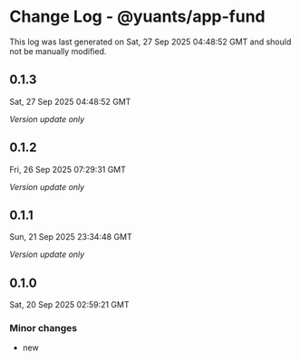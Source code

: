 # Change Log - @yuants/app-fund

This log was last generated on Sat, 27 Sep 2025 04:48:52 GMT and should not be manually modified.

## 0.1.3
Sat, 27 Sep 2025 04:48:52 GMT

_Version update only_

## 0.1.2
Fri, 26 Sep 2025 07:29:31 GMT

_Version update only_

## 0.1.1
Sun, 21 Sep 2025 23:34:48 GMT

_Version update only_

## 0.1.0
Sat, 20 Sep 2025 02:59:21 GMT

### Minor changes

- new

